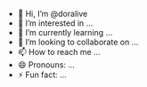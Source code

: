 - 👋 Hi, I’m @doralive
- 👀 I’m interested in ...
- 🌱 I’m currently learning ...
- 💞️ I’m looking to collaborate on ...
- 📫 How to reach me ...
- 😄 Pronouns: ...
- ⚡ Fun fact: ...

<!---
doralive/doralive is a ✨ special ✨ repository because its `README.md` (this file) appears on your GitHub profile.
You can click the Preview link to take a look at your changes.
--->
